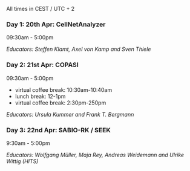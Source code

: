 All times in CEST / UTC + 2

### Day 1: 20th Apr: CellNetAnalyzer

09:30am - 5:00pm

*Educators: Steffen Klamt, Axel von Kamp and Sven Thiele*


### Day 2: 21st Apr: COPASI

09:30am - 5:00pm

- virtual coffee break: 10:30am-10:40am
- lunch break:          12-1pm
- virtual coffee break: 2:30pm-250pm

*Educators: Ursula Kummer and Frank T. Bergmann*



### Day 3: 22nd Apr: SABIO-RK / SEEK

9:30am - 5:00pm

*Educators:  Wolfgang Müller, Maja Rey, Andreas Weidemann and Ulrike Wittig (HITS)*
